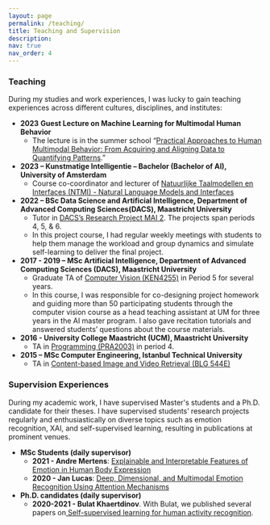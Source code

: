 ```yaml
---
layout: page
permalink: /teaching/
title: Teaching and Supervision
description: 
nav: true
nav_order: 4
---
```

### Teaching

During my studies and work experiences, I was lucky to gain teaching experiences across different cultures, disciplines, and institutes:

* **2023** **Guest Lecture on Machine Learning for Multimodal Human Behavior**
  * The lecture is in the summer school “[Practical Approaches to Human Multimodal Behavior: From Acquiring and Aligning Data to Quantifying Patterns](https://envisionbox.org/summerschool.html).”
* **2023 – Kunstmatige Intelligentie – Bachelor (Bachelor of AI), University of Amsterdam**
  * Course co-coordinator and lecturer of [Natuurlijke Taalmodellen en Interfaces (NTMI) - Natural Language Models and Interfaces](https://studiegids.uva.nl/xmlpages/page/2022-2023/zoek-vak/vak/98500)
* **2022 – BSc Data Science and Artificial Intelligence, Department of Advanced Computing Sciences(DACS), Maastricht University**
  * Tutor in [DACS’s Research Project MAI 2](https://curriculum.maastrichtuniversity.nl/meta/467523/research-project-artificial-intelligence-2?print=1). The projects span periods 4, 5, & 6.
  * In this project course, I had regular weekly meetings with students to help them manage the workload and group dynamics and simulate self-learning to deliver the final project.
* **2017 - 2019 – MSc Artificial Intelligence, Department of Advanced Computing Sciences (DACS), Maastricht University**
  * Graduate TA of [Computer Vision (KEN4255)](https://curriculum.maastrichtuniversity.nl/meta/466719/computer-vision) in Period 5 for several years.
  * In this course, I was responsible for co-designing project homework and guiding more than 50 participating students through the computer vision course as a head teaching assistant at UM for three years in the AI master program. I also gave recitation tutorials and answered students’ questions about the course materials.
* **2016 - University College Maastricht (UCM), Maastricht University**
  * TA in [Programming (PRA2003)](https://curriculum.maastrichtuniversity.nl/meta/462965/introduction-programming) in period 4.
* **2015 – MSc Computer Engineering, Istanbul Technical University**
  * TA in [Content-based Image and Video Retrieval (BLG 544E)](https://ninova.itu.edu.tr/en/courses/institute-of-science-and-technology/2357/blg-544e/)

### Supervision Experiences

During my academic work, I have supervised Master's students and a Ph.D. candidate for their theses. I have supervised students’ research projects regularly and enthusiastically on diverse topics such as emotion recognition, XAI, and self-supervised learning, resulting in publications at prominent venues.

* **MSc Students (daily supervisor)**
  * **2021 - Andre Mertens**: [Explainable and Interpretable Features of Emotion in Human Body Expression](https://scholar.google.com/citations?view_op=view_citation&hl=en&user=TqP9GTsAAAAJ&sortby=pubdate&citation_for_view=TqP9GTsAAAAJ:Se3iqnhoufwC)
  * **2020 - Jan Lucas**: [Deep, Dimensional, and Multimodal Emotion Recognition Using Attention Mechanisms](https://scholar.google.com/citations?view_op=view_citation&hl=en&user=TqP9GTsAAAAJ&sortby=pubdate&citation_for_view=TqP9GTsAAAAJ:9yKSN-GCB0IC)
* **Ph.D. candidates (daily supervisor)**
  * **2020-2021 - Bulat Khaertdinov**. With Bulat, we published several papers on[ Self-supervised learning for human activity recognition](https://esamghaleb.github.io/projects/HAR_Bulat/).
